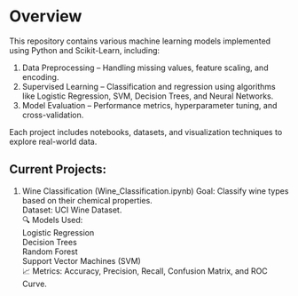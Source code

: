 # Overview   

This repository contains various machine learning models implemented using Python and Scikit-Learn, including:  
1. Data Preprocessing – Handling missing values, feature scaling, and encoding.   
2. Supervised Learning – Classification and regression using algorithms like Logistic Regression, SVM, Decision Trees, and Neural Networks.   
3. Model Evaluation – Performance metrics, hyperparameter tuning, and cross-validation.
    
Each project includes notebooks, datasets, and visualization techniques to explore real-world data.


 ## Current Projects:     
 
 1. Wine Classification (Wine_Classification.ipynb)
    Goal: Classify wine types based on their chemical properties.   
    Dataset: UCI Wine Dataset.    
🔍 Models Used:    
    Logistic Regression   
    Decision Trees   
    Random Forest   
    Support Vector Machines (SVM)  
📈 Metrics: Accuracy, Precision, Recall, Confusion Matrix, and ROC Curve.    
